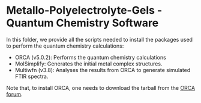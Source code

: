 # Metallo-Polyelectrolyte-Gels - Quantum Chemistry Software
In this folder, we provide all the scripts needed to install the packages used to perform the quantum chemistry calculations:
* ORCA (v5.0.2): Performs the quantum chemistry calculations
* MolSimplify: Generates the initial metal complex structures.
* Multiwfn (v3.8): Analyses the results from ORCA to generate simulated FTIR spectra.

Note that, to install ORCA, one needs to download the tarball from the [ORCA forum](https://orcaforum.kofo.mpg.de/app.php/portal).